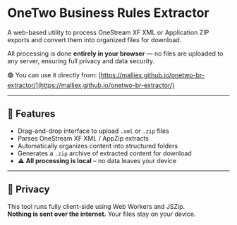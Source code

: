 # OneTwo Business Rules Extractor

A web-based utility to process OneStream XF XML or Application ZIP exports and convert them into organized files for download.

All processing is done **entirely in your browser** — no files are uploaded to any server, ensuring full privacy and data security.

🟢 You can use it directly from: [https://malliex.github.io/onetwo-br-extractor/](https://malliex.github.io/onetwo-br-extractor/)

---

## 🚀 Features

- Drag-and-drop interface to upload `.xml` or `.zip` files
- Parses OneStream XF XML / AppZip extracts
- Automatically organizes content into structured folders
- Generates a `.zip` archive of extracted content for download
- ⚠️ **All processing is local** – no data leaves your device

---

## 🔐 Privacy

This tool runs fully client-side using Web Workers and JSZip.  
**Nothing is sent over the internet.** Your files stay on your device.
